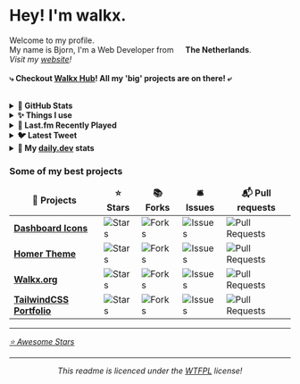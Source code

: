 <h1>Hey! I'm walkx.</h1>

<p>Welcome to my profile.<br>
My name is Bjorn, I'm a Web Developer from <img src="https://github.com/WalkxCode/WalkxCode/blob/master/img/flag.png" width="13px"> <b>The Netherlands</b>.<br>
<i>Visit my <a target="_blank" href="https://walkx.org">website</a>!</i>
<br><br>
<b>⤷ Checkout <a href="https://github.com/walkxhub">Walkx Hub</a>! All my 'big' projects are on there! ⤶</b>
<br><br>

<details>
<summary><b>💖 GitHub Stats</b></summary>
<img alt="Profile Views" src="https://komarev.com/ghpvc/?username=walkxcode &style=flat-square&color=D0B83A" />

![Metrics](https://github.com/WalkxCode/WalkxCode/blob/master/github-metrics.svg)
</details>

<details>
<summary><b>✨&nbsp;Things I use</b></summary>
<p>
    <!-- Languages -->
    <img alt="HTML5" src="https://img.shields.io/badge/-HTML5-E34F26?style=flat-square&logo=HTML5&logoColor=white" />
    <img alt="CSS3" src="https://img.shields.io/badge/-CSS3-1572B6?style=flat-square&logo=CSS3&logoColor=white" />
    <img alt="Sass" src="https://img.shields.io/badge/-Sass-CC6699?style=flat-square&logo=Sass&logoColor=white" />
    <img alt="Tailwind CSS" src="https://img.shields.io/badge/-Tailwind_CSS-3776AB?style=flat-square&logo=TailwindCSS&logoColor=white" />
    <img alt="JavaScript" src="https://img.shields.io/badge/-JavaScript-F7DF1E?style=flat-square&logo=JavaScript&logoColor=black" />
    <img alt="TypeScript" src="https://img.shields.io/badge/-TypeScript-3178C6?style=flat-square&logo=TypeScript&logoColor=white" />
    <img alt="Node.JS" src="https://img.shields.io/badge/-Node.JS-339933?style=flat-square&logo=Node.JS&logoColor=white" />
    <img alt="React" src="https://img.shields.io/badge/-React-61DAFB?style=flat-square&logo=React&logoColor=white" />
    <img alt="Python" src="https://img.shields.io/badge/-Python-3776AB?style=flat-square&logo=Python&logoColor=greenyellow" />
    <!-- Tools -->
    <br>
    <img alt="Visual Studio Code Insiders" src="https://img.shields.io/badge/-Visual_Studio_Code_Insiders-1b2537?style=flat-square&logo=VisualStudioCode&logoColor=lightgreen" />
    <img alt="Visual Studio Code" src="https://img.shields.io/badge/-Visual_Studio_Code-3776AB?style=flat-square&logo=VisualStudioCode&logoColor=white" />
    <img alt="Prettier" src="https://img.shields.io/badge/-Prettier-F7B93E?style=flat-square&logo=Prettier&logoColor=black" />
    <img alt="Windows Terminal" src="https://img.shields.io/badge/-Windows_Terminal-61DAFB?style=flat-square&logo=Windows-Terminal&logoColor=black" />
    <!-- Code Storage -->
    <br>
    <img alt="Git" src="https://img.shields.io/badge/-Git-F05032?style=flat-square&logo=Git&logoColor=white" />
    <img alt="GitHub" src="https://img.shields.io/badge/-GitHub-181717?style=flat-square&logo=GitHub&logoColor=white" />
</details>
	
<details>
<summary><b>🎵 Last.fm Recently Played</b></summary>

[![My Last.fm](https://lastfm-recently-played.vercel.app/api?user=WalkxNL&loved=true)](https://www.last.fm/user/WalkxNL)

</details>

<details>
<summary><b>🐦 Latest Tweet</b></summary>

[![github-readme-twitter](https://github-readme-twitter.gazf.vercel.app/api?id=walkxtweet)](https://twitter.com/walkxtweet)

</details>

<details>
<summary><b>📂 My <a href="https://api.daily.dev/get?r=Walkx">daily.dev</a> stats</b></summary>
<a href="https://app.daily.dev/Walkx"><img src="https://api.daily.dev/devcards/dfcb1f2c61484f879df820190d3171e0.png?r=u2x" width="225" alt="Walkx's Dev Card"/></a>


<!-- daily.dev BOOKMARKS:START -->
- [What are your Most Used Self Hosted Applications?](https://app.daily.dev/posts/sCMSaIke8?utm_source=rss&utm_medium=bookmarks&utm_campaign=tbDjf19b3neY37I2xin21)
- [Chalk.ist - Create beautiful images of your source code](https://app.daily.dev/posts/D_td0gcp1?utm_source=rss&utm_medium=bookmarks&utm_campaign=tbDjf19b3neY37I2xin21)
- [starship/starship: ☄🌌️ The minimal, blazing-fast, and infinitely customizable prompt for any shell!](https://app.daily.dev/posts/ficsWcc6f?utm_source=rss&utm_medium=bookmarks&utm_campaign=tbDjf19b3neY37I2xin21)
- [11 Productive Websites for Web Developers](https://app.daily.dev/posts/ccYGZRTVn?utm_source=rss&utm_medium=bookmarks&utm_campaign=tbDjf19b3neY37I2xin21)
- [How to Write Better Git Commit Messages – A Step-By-Step Guide](https://app.daily.dev/posts/__kOFJPyN?utm_source=rss&utm_medium=bookmarks&utm_campaign=tbDjf19b3neY37I2xin21)
<!-- daily.dev BOOKMARKS:END -->


</details>

<h3>Some of my best projects</h3>
<table>
  <thead align="center">
    <tr border: none;>
      <td><b>🎁 Projects</b></td>
      <td><b>⭐ Stars</b></td>
      <td><b>📚 Forks</b></td>
      <td><b>🛎 Issues</b></td>
      <td><b>📬 Pull requests</b></td>
    </tr>
  </thead>
  <tbody>
    <tr>
      <td><a href="https://github.com/walkxhub/dashboard-icons"><b>Dashboard Icons</b></a></td>
      <td><img alt="Stars" src="https://img.shields.io/github/stars/walkxhub/dashboard-icons?style=flat-square&labelColor=343b41"/></td>
      <td><img alt="Forks" src="https://img.shields.io/github/forks/walkxhub/dashboard-icons?style=flat-square&labelColor=343b41"/></td>
      <td><img alt="Issues" src="https://img.shields.io/github/issues/walkxhub/dashboard-icons?style=flat-square&labelColor=343b41"/></td>
      <td><img alt="Pull Requests" src="https://img.shields.io/github/issues-pr/walkxhub/dashboard-icons?style=flat-square&labelColor=343b41"/></td>
    </tr>
	  <tr>
      <td><a href="https://github.com/walkxhub/homer-theme"><b>Homer Theme</b></a></td>
      <td><img alt="Stars" src="https://img.shields.io/github/stars/walkxhub/homer-theme?style=flat-square&labelColor=343b41"/></td>
      <td><img alt="Forks" src="https://img.shields.io/github/forks/walkxhub/homer-theme?style=flat-square&labelColor=343b41"/></td>
      <td><img alt="Issues" src="https://img.shields.io/github/issues/walkxhub/homer-theme?style=flat-square&labelColor=343b41"/></td>
      <td><img alt="Pull Requests" src="https://img.shields.io/github/issues-pr/walkxhub/homer-theme?style=flat-square&labelColor=343b41"/></td>
    </tr>
    <tr>
      <td><a href="https://github.com/walkxhub/walkx.org"><b>Walkx.org</b></a></td>
      <td><img alt="Stars" src="https://img.shields.io/github/stars/walkxhub/walkx.org?style=flat-square&labelColor=343b41"/></td>
      <td><img alt="Forks" src="https://img.shields.io/github/forks/walkxhub/walkx.org?style=flat-square&labelColor=343b41"/></td>
      <td><img alt="Issues" src="https://img.shields.io/github/issues/walkxhub/walkx.org?style=flat-square&labelColor=343b41"/></td>
      <td><img alt="Pull Requests" src="https://img.shields.io/github/issues-pr/walkxhub/walkx.org?style=flat-square&labelColor=343b41"/></td>
    </tr>
    <tr>
      <td><a href="https://github.com/walkxhub/TailwindCSS-Portfolio"><b>TailwindCSS Portfolio</b></a></td>
      <td><img alt="Stars" src="https://img.shields.io/github/stars/walkxhub/TailwindCSS-Portfolio?style=flat-square&labelColor=343b41"/></td>
      <td><img alt="Forks" src="https://img.shields.io/github/forks/walkxhub/TailwindCSS-Portfolio?style=flat-square&labelColor=343b41"/></td>
      <td><img alt="Issues" src="https://img.shields.io/github/issues/walkxhub/TailwindCSS-Portfolio?style=flat-square&labelColor=343b41"/></td>
      <td><img alt="Pull Requests" src="https://img.shields.io/github/issues-pr/walkxhub/TailwindCSS-Portfolio?style=flat-square&labelColor=343b41"/></td>
    </tr>
  </tbody>
</table>

---
<i><a href="https://github.com/walkxcode/stars">⭐ Awesome Stars</a></i>

---
<p align="center">
  <i>This readme is licenced under the <a href="">WTFPL</a> license!
</p>
